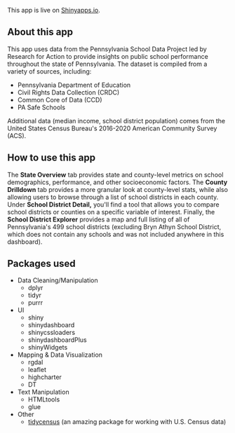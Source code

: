 This app is live on [Shinyapps.io](https://fum725-nilemill.shinyapps.io/pa_school_browser). 

## About this app

This app uses data from the Pennsylvania School Data Project led by Research for Action to provide insights on public school performance throughout the state of Pennsylvania. The dataset is compiled from a variety of sources, including:

* Pennsylvania Department of Education
* Civil Rights Data Collection (CRDC)
* Common Core of Data (CCD)
* PA Safe Schools

Additional data (median income, school district population) comes from the United States Census Bureau's 2016-2020 American Community Survey (ACS).

## How to use this app 

The **State Overview** tab provides state and county-level metrics on school demographics, performance, and other socioeconomic factors. The **County Drilldown** tab provides a more granular look at county-level stats, while also allowing users to browse through a list of school districts in each county. Under **School District Detail,** you'll find a tool that allows you to compare school districts or counties on a specific variable of interest. Finally, the **School District Explorer** provides a map and full listing of all of Pennsylvania's 499 school districts (excluding Bryn Athyn School District, which does not contain any schools and was not included anywhere in this dashboard).

## Packages used 

* Data Cleaning/Manipulation
  * dplyr
  * tidyr
  * purrr
* UI
  * shiny
  * shinydashboard
  * shinycssloaders
  * shinydashboardPlus
  * shinyWidgets
* Mapping & Data Visualization
  * rgdal
  * leaflet
  * highcharter
  * DT
* Text Manipulation
  * HTMLtools
  * glue
* Other
  * [tidycensus](https://walker-data.com/tidycensus/index.html) (an amazing package for working with U.S. Census data) 
